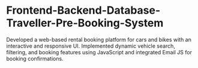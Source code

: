 # Frontend-Backend-Database-Traveller-Pre-Booking-System
Developed a web-based rental booking platform for cars and bikes with an interactive and responsive UI. Implemented dynamic vehicle search, filtering, and booking features using JavaScript and integrated Email JS for booking confirmations.
